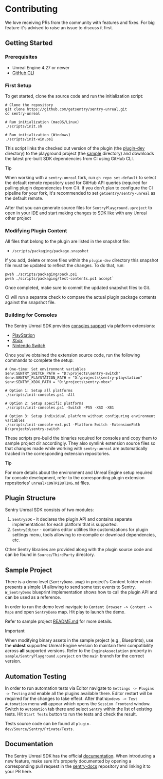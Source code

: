 # Contributing

We love receiving PRs from the community with features and fixes.
For big feature it's advised to raise an issue to discuss it first.

## Getting Started

### Prerequisites

- Unreal Engine 4.27 or newer
- [GitHub CLI](https://cli.github.com/)

### First Setup

To get started, clone the source code and run the initialization script:

```pwsh
# Clone the repository
git clone https://github.com/getsentry/sentry-unreal.git
cd sentry-unreal

# Run initialization (macOS/Linux)
./scripts/init.sh

# Run initialization (Windows)
./scripts/init-win.ps1
```

This script links the checked out version of the plugin (the [plugin-dev](./plugin-dev/) directory) to the playground project (the [sample]([./sample/) directory) and downloads the latest pre-built SDK dependencies from CI using GitHub CLI.

> [!TIP]
> When working with a `sentry-unreal` fork, run `gh repo set-default` to select the default remote repository used for GitHub API queries (required for pulling plugin dependencies from CI). If you don't plan to configure the CI pipeline for your fork, it's recommended to set `getsentry/sentry-unreal` as the default remote.

After that you can generate source files for `SentryPlayground.uproject` to open in your IDE and start making changes to SDK like with any Unreal other project

### Modifying Plugin Content

All files that belong to the plugin are listed in the snapshot file:

- `/scripts/packaging/package.snapshot`

If you add, delete or move files within the `plugin-dev` directory this snapshot file must be updated to reflect the changes. To do that, run:

```pwsh
pwsh ./scripts/packaging/pack.ps1
pwsh ./scripts/packaging/test-contents.ps1 accept`
```

Once completed, make sure to commit the updated snapshot files to Git.

CI will run a separate check to compare the actual plugin package contents against the snapshot file.

### Building for Consoles

The Sentry Unreal SDK provides [consoles support](https://docs.sentry.io/platforms/unreal/game-consoles/) via platform extensions:

- [PlayStation](https://github.com/getsentry/sentry-playstation)
- [Xbox](https://github.com/getsentry/sentry-xbox)
- [Nintendo Switch](https://github.com/getsentry/sentry-switch)

Once you've obtained the extension source code, run the following commands to complete the setup:

```pwsh
# One-time: Set environment variables
$env:SENTRY_SWITCH_PATH = "D:\projects\sentry-switch"
$env:SENTRY_PLAYSTATION_PATH = "D:\projects\sentry-playstation"
$env:SENTRY_XBOX_PATH = "D:\projects\sentry-xbox"

# Option 1: Setup all platforms
./scripts/init-consoles.ps1 -All

# Option 2: Setup specific platforms
./scripts/init-consoles.ps1 -Switch -PS5 -XSX -XB1

# Option 3: Setup individual platform without configuring environment variables
./scripts/init-console-ext.ps1 -Platform Switch -ExtensionPath D:\projects\sentry-switch
```

These scripts pre-build the binaries required for consoles and copy them to sample project dir accordingly. They also symlink extension source files so that changes made while working with `sentry-unreal` are automatically tracked in the corresponding extension repositories.

> [!TIP]
> For more details about the environment and Unreal Engine setup required for console development, refer to the corresponding plugin extension repositories' `unreal/CONTRIBUTING.md` files.

## Plugin Structure

Sentry Unreal SDK consists of two modules:

1. `SentrySDK` - it declares the plugin API and contains separate implementations for each platform that is supported.
2. `SentryEditor` - contains editor utilities like customizations for plugin settings menu, tools allowing to re-compile or download dependencies, etc.

Other Sentry libraries are provided along with the plugin source code and can be found in `Source/ThirdParty` directory.

## Sample Project

There is a demo level (`SentryDemo.umap`) in project's Content folder which presents a simple UI allowing to send some test events to Sentry. `W_SentryDemo` blueprint implementation shows how to call the plugin API and can be used as a reference.

In order to run the demo level navigate to `Content Browser -> Content -> Maps` and open `SentryDemo` map. Hit play to launch the demo.

Refer to sample project [README.md](sample/README.md) for more details.

> [!IMPORTANT]
> When modifying binary assets in the sample project (e.g., Blueprints), use the **oldest** supported Unreal Engine version to maintain their compatibility across **all** supported versions. Refer to the `EngineAssociation` property in `sample/SentryPlayground.uproject` on the `main` branch for the correct version.

## Automation Testing

In order to run automation tests via Editor navigate to `Settings -> Plugins -> Testing` and enable all the plugins available there. Editor restart will be required for the changes to take effect. After that `Windows -> Test Automation` menu will appear which opens the `Session Frontend` window. Switch to `Automation` tab there and select `Sentry` within the list of existing tests. Hit `Start Tests` button to run the tests and check the result.

Tests source code can be found at `plugin-dev/Source/Sentry/Private/Tests`.

## Documentation

The Sentry Unreal SDK has the official [documentation](https://docs.sentry.io/platforms/unreal/). When introducing a new feature, make sure it's properly documented by opening a corresponding pull request in the [sentry-docs](https://github.com/getsentry/sentry-docs) repository and linking it to your PR here.
